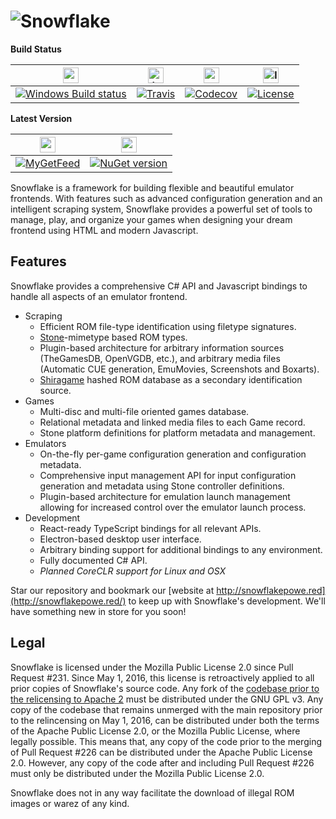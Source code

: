 
![Snowflake](branding/Snowflake-Banner-Katakana-256.png) 
=========

**Build Status**

| <img src="https://cloud.githubusercontent.com/assets/1000503/13551021/797655f6-e2f9-11e5-8aea-a5caad2aeef8.png" width=25 alt="appveyor"> | <img src="https://cloud.githubusercontent.com/assets/1000503/13550984/6042f432-e2f8-11e5-95cf-72fb4134c56d.png" width=25 alt="travis"> | <img src="https://cloud.githubusercontent.com/assets/1000503/13551072/5f605ea8-e2fb-11e5-8641-d5efac977ead.png" width=25 alt="codecov"> | <img src="https://cloud.githubusercontent.com/assets/1000503/14840198/d3013102-0bff-11e6-945b-98d0728fb0b3.png" width=25 alt="license"> |
| ---------------------------------------- | ---------------------------------------- | ---------------------------------------- | ---------------------------------------- |
| [![Windows Build status](https://ci.appveyor.com/api/projects/status/mhei9fdtja5j04kk?svg=true)](https://ci.appveyor.com/project/RonnChyran/snowflake) | [![Travis](https://img.shields.io/travis/SnowflakePowered/snowflake.svg)](https://travis-ci.org/SnowflakePowered/snowflake) | [![Codecov](https://img.shields.io/codecov/c/github/SnowflakePowered/snowflake.svg)](https://codecov.io/gh/SnowflakePowered/snowflake) | [![License](https://img.shields.io/badge/license-mpl%202.0-blue.svg?style=flat)](https://github.com/SnowflakePowered/snowflake/blob/master/LICENSE) |

**Latest Version**

| <img src="https://cloud.githubusercontent.com/assets/1000503/13551043/3b0ac2f6-e2fa-11e5-886b-f6dfdc0ba6f9.png" width=25> | <img src="https://cloud.githubusercontent.com/assets/1000503/13551114/29c1f598-e2fd-11e5-8ad5-b2fa3a44e5ab.png" height=25> |
| ---------------------------------------- | ---------------------------------------- |
| [![MyGetFeed](https://img.shields.io/myget/snowflake-nightly/vpre/Snowflake.API.svg?style=flat)](https://www.myget.org/gallery/snowflake-nightly) | [![NuGet version](https://badge.fury.io/nu/Snowflake.svg)](https://www.nuget.org/packages/Snowflake) |


Snowflake is a framework for building flexible and beautiful emulator frontends. With features such as advanced configuration generation and an intelligent scraping system, Snowflake provides a powerful set of tools to manage, play, and organize your games when designing your dream frontend using HTML and modern Javascript.


Features
--------
Snowflake provides a comprehensive C# API and Javascript bindings to handle all aspects of an emulator frontend.

* Scraping
  * Efficient ROM file-type identification using filetype signatures.
  * [Stone](https://github.com/SnowflakePowered/stone)-mimetype based ROM types.
  * Plugin-based architecture for arbitrary information sources (TheGamesDB, OpenVGDB, etc.), and arbitrary media files (Automatic CUE generation, EmuMovies, Screenshots and Boxarts).
  * [Shiragame](https://github.com/SnowflakePowered/shiragame) hashed ROM database as a secondary identification source.
* Games
  * Multi-disc and multi-file oriented games database. 
  * Relational metadata and linked media files to each Game record.
  * Stone platform definitions for platform metadata and management.
* Emulators
  * On-the-fly per-game configuration generation and configuration metadata.
  * Comprehensive input management API for input configuration generation and metadata using Stone controller definitions.
  * Plugin-based architecture for emulation launch management allowing for increased control over the emulator launch process.
* Development
  * React-ready TypeScript bindings for all relevant APIs.
  * Electron-based desktop user interface.
  * Arbitrary binding support for additional bindings to any environment.
  * Fully documented C# API.
  * *Planned CoreCLR support for Linux and OSX*




Star our repository and bookmark our [website at http://snowflakepowe.red](http://snowflakepowe.red/) to keep up with Snowflake's development. We'll have something new in store for you soon!


Legal
-----
Snowflake is licensed under the Mozilla Public License 2.0 since Pull Request #231. Since May 1, 2016, this license is retroactively applied to all prior copies of Snowflake's source code. Any fork of the [codebase prior to the relicensing to Apache 2](https://github.com/snowflake-frontend/snowflake/commit/b0286553ec0887ce406420827a2ba0c20aa78117#diff-d41d8cd98f00b204e9800998ecf8427e) must be distributed under the GNU GPL v3. Any copy of the codebase that remains unmerged with the main repository prior to the relincensing on May 1, 2016, can be distributed under both the terms of the Apache Public License 2.0, or the Mozilla Public License, where legally possible. This means that, any copy of the code prior to the merging of Pull Request #226 can be distributed under the Apache Public License 2.0. However, any copy of the code after and including Pull Request #226 must only be distributed under the Mozilla Public License 2.0. 


Snowflake does not in any way facilitate the download of illegal ROM images or warez of any kind. 
